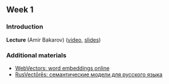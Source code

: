 ## Week 1 ##
### Introduction ###

**Lecture** (Amir Bakarov) ([video](https://yadi.sk/i/D5xVr9GGhkBENw), [slides](https://yadi.sk/i/Ylbyx5hQ9FaTBg))

### Additional materials ###
* [WebVectors: word embeddings online](http://vectors.nlpl.eu/explore/embeddings/en/)
* [RusVectōrēs: семантические модели для русского языка](https://rusvectores.org/ru/)